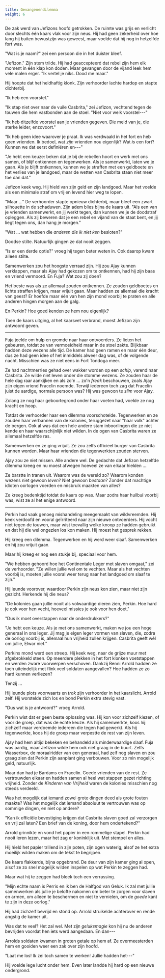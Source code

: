 ```yaml
---
title: Gevangenendilemma
weight: 6
---
```

De zak werd van Jefizons hoofd getrokken. De ruimte was grijs en verlicht door slechts één kaars vlak voor zijn neus. Hij had geen zekerheid over hoe lang hij buiten bewustzijn was geweest, maar voelde dat hij nog in hetzelfde fort was.

"Wat is je naam?" zei een persoon die in het duister bleef.

"Jefizon." Zijn stem trilde. Hij had geaccepteerd dat rebel zijn hem elk moment in één klap kon doden. Maar gevangen door de vijand leek hem vele malen erger. "Ik vertel je niks. Dood me maar."

Hij hoopte dat het heldhaftig klonk. Zijn verhoorder lachte hardop en stapte dichterbij.

"Ik heb een voorstel."

"Ik stap niet over naar de vuile Casbrita," zei Jefizon, vechtend tegen de touwen die hem vastbonden aan de stoel. "Niet voor welk voorstel---"

"Ik heb ditzelfde voorstel aan je vrienden gegeven. Die meid van je, die sterke leider, enzovoort."

"Ik heb geen idee waarover je praat. Ik was verdwaald in het fort en heb geen vrienden. Ik bedoel, wat _zijn_ vrienden nou eigenlijk? Wat _is_ een fort? Kunnen we dat eerst definiëren en---"

"Je hebt een keuze: beken dat je bij de rebellen hoort en werk met ons samen, of blijf ontkennen en tegenwerken. Als je samenwerkt, laten we je gaan. Als je blijft ontkennen, kunnen we je straffen met een geldboete en het verlies van je landgoed, maar de wetten van Casbrita staan niet meer toe dan dat."

Jefizon keek weg. Hij hield van zijn geld en zijn landgoed. Maar het voelde als een minimale straf om vrij en levend hier weg te lopen.

"Maar ..." De verhoorder stapte opnieuw dichterbij, maar bleef een zwart silhouette in de schaduwen. Zijn adem blies bijna de kaars uit. "Als een van je vrienden samenwerkt, en jij werkt tegen, dan kunnen we je de doodstraf opleggen. Als zij beweren dat je een rebel en vijand van de staat bent, en jij liegt tegen ons, dan hang je morgen."

"Wat ... wat hebben die _anderen die ik niet ken_ besloten?"

Doodse stilte. Natuurlijk gingen ze dat nooit zeggen.

"Is er een derde optie?" vroeg hij tegen beter weten in. Ook daarop kwam alleen stilte.

Samenwerken zou het hoogste verraad zijn. Hij zou Ajay kunnen verklappen, maar als Ajay had gekozen om te ontkennen, had hij zijn baas en vriend vermoord. En Fuja? Wat zou zij doen?

Het beste was als ze allemaal zouden ontkennen. Ze zouden geldboetes en lichte straffen krijgen, maar vrijuit gaan. Maar hadden ze allemaal die kracht van geest? Er hoefde maar één van hen zijn mond voorbij te praten en alle anderen hingen morgen aan de galg.

En Perkin? Hoe goed kenden ze hem nou eigenlijk?

Toen de kaars uitging, al het kaarsvet verbrand, moest Jefizon zijn antwoord geven.

___

Fuja joelde om hulp en gromde naar haar ontvoerders. Ze lieten het gebeuren, totdat ze van vermoeidheid maar in de stoel zakte. Blijkbaar hadden deze wezens alle tijd. De kamer had geen ramen en maar één deur, dus ze had geen idee of het inmiddels alweer dag was, of de volgende nacht. Misschien was ze niet eens in Fort Tondoga meer.

Ze had nachtmerries gehad over wakker worden op een _schip_, varend naar Casbrita. Ze wilde niet leven onder die stomme wezens. Ze zouden haar de hele dag raar aankijken en als zo'n ... zo'n _freak_ beschouwen, zoals Ajay zijn eigen vriend Fracclin noemde. Terwijl iedereen toch zag dat Fracclin juist de aardige, normale persoon was? Hij was gewoon te _slim_ voor Ajay.

Zolang ze nog haar geboortegrond onder haar voeten had, voelde ze nog kracht en hoop.

Totdat de verhoorder haar een dilemma voorschotelde. Tegenwerken en ze zouden haar verbannen van de kolonies, teruggezet naar "haar volk" achter de bergen. Ook al was dat een hele andere stam inboorlingen die ze niet kende en haar waarschijnlijk niet wilden. In de ogen van Casbrita waren ze allemaal hetzelfde ras.

Samenwerken en ze ging vrijuit. Ze zou zelfs officieel burger van Casbrita kunnen worden. Maar haar vrienden die tegenwerkten zouden sterven.

Ajay zou ze niet missen. Alle andere wel. De gedachte dat Jefizon hetzelfde dilemma kreeg en nu moest afwegen hoeveel ze van elkaar hielden ...

Ze barstte in tranen uit. Waarom was de wereld zo? Waarom konden wezens niet gewoon _leven_? Niet gewoon _bestaan_? Zonder dat machtige idioten oorlogen voerden en misbruik maakten van alles?

Ze kreeg bedenktijd totdat de kaars op was. Maar zodra haar huilbui voorbij was, wist ze al het enige antwoord.

___

Perkin had vaak genoeg mishandeling meegemaakt van wildvreemden. Hij keek verdoofd en vooral geïrriteerd naar zijn nieuwe ontvoerders. Hij vocht niet tegen de touwen, maar wist toevallig welke knoop ze hadden gebruikt en dat hij die wel ongezien los kon maken. Hij moest het gesprek rekken.

Hij kreeg een dilemma. Tegenwerken en hij werd weer slaaf. Samenwerken en hij zou vrijuit gaan.

Maar hij kreeg er nog een stukje bij, speciaal voor hem.

"We hebben gehoord hoe het Continentale Leger met slaven omgaat," zei de verhoorder. "Ze willen jullie wel om te vechten. Maar als het vechten voorbij is, moeten jullie vooral weer terug naar het landgoed om slaaf te zijn."

Hij leunde voorover, waardoor Perkin zijn neus kon zien, maar niet zijn gezicht. Herkende hij die neus?

"De kolonies gaan jullie nooit als volwaardige dieren zien, Perkin. Hoe hard je ook voor hen vecht, hoeveel missies je ook voor hen doet."

"Dus ik moet overstappen naar de onderdrukkers?"

"Je hebt een keuze. Als je met ons samenwerkt, maken we jou een hoge generaal in ons leger. Jij mag je eigen leger vormen van slaven, die, zodra de oorlog voorbij is, allemaal hun vrijheid zullen krijgen. Casbrita geeft wél om jullie, Elwar niet."

Perkins mond werd een streep. Hij keek weg, naar de grijze muur met afgebrokkeld steen. Op meerdere plekken in het fort klonken voetstappen en werden zware voorwerpen verschoven. Dankzij Benni Arrold hadden ze toch uiteindelijk met flink veel soldaten aangevallen? Hoe hadden ze zo hard kunnen verliezen?

Tenzij ...

Hij leunde plots voorwaarts en _trok_ zijn verhoorder in het kaarslicht. Arrold zelf. Hij worstelde zich los en bond Perkin extra stevig vast.

"Dus wat is je antwoord?" vroeg Arrold. 

Perkin wist dat er geen beste oplossing was. Hij kon voor zichzelf kiezen, of voor de groep, dát was de echte keuze. Als hij samenwerkte, koos hij zichzelf maar verdoemde iedereen die tegen had gewerkt. Als hij tegenwerkte, koos hij de groep maar verpestte de rest van zijn leven.

Ajay had hem altijd bekeken en behandeld als minderwaardige slaaf. Fuja was aardig, maar Jefizon wilde hem ook niet graag in de buurt. Zelfs Wasserbox, de moraalridder van een generaal, had zelf nog slaven en zou graag zien dat Perkin zijn aanplant ging verbouwen. Voor zo min mogelijk geld, natuurlijk.

Maar dan had je Bardams en Fracclin. Goede vrienden van de rest. Ze vertrouwden elkaar en hadden samen al heel wat stappen gezet richting vrijheid. Zonder de _Kinderen van Vrijheid_ waren de kolonies misschien nog steeds verdeeld.

Was het mogelijk dat iemand zowel grote dingen deed als grote fouten maakte? Was het mogelijk dat iemand absoluut te vertrouwen was op sommige dingen, en niet op andere?

"Kan ik officiële bevestiging krijgen dat Casbrita slaven goed zal verzorgen en vrij zal laten? Een brief van de koning, door hem ondertekend?"

Arrold grinnikte en vond het papier in een rommelige stapel. Perkin had nooit leren lezen, maar het zag er koninklijk uit. Met stempel en alles.

Hij hield het papier trillend in zijn poten, zijn ogen waterig, alsof ze het extra moeilijk wilden maken om de tekst te begrijpen. 

De kaars flakkerde, bijna opgebrand. De deur van zijn kamer ging al open, alsof ze zo snel mogelijk wilden inspelen op wat Perkin te zeggen had.

Maar wat hij te zeggen had bleek toch een verrassing.

"Mijn echte naam is Perris en ik ben de Halfgod van Geluk. Ik zal met jullie samenwerken als jullie je belofte nakomen om beter te zorgen voor slaven en armen, om alleen te beschermen en niet te vernielen, om de _goede_ kant te zijn in deze oorlog."

Hij had zichzelf bevrijd en stond op. Arrold struikelde achterover en rende angstig de kamer uit.

Was dat te veel? Het zal wel. Met zijn _geluksmagie_ kon hij nu de anderen bevrijden voordat hen iets werd aangedaan. En dan---

Arrolds soldaten kwamen in groten getale op hem af. Ze overmeesterden hem en gooiden weer een zak over zijn hoofd.

"Laat me los! Ik zei toch samen te werken! Jullie hadden het---"

Hij voelde lege lucht onder hem. Even later landde hij hard op een nieuwe ondergrond.